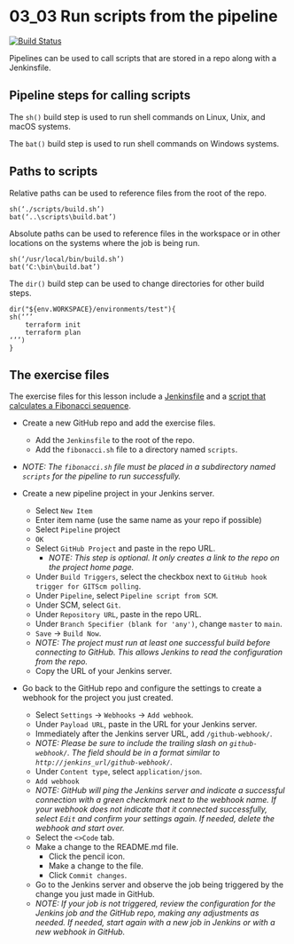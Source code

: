 # 03_03 Run scripts from the pipeline

[![Build Status](http://ec2-18-142-30-60.ap-southeast-1.compute.amazonaws.com/buildStatus/icon?job=fibonacci)](http://ec2-18-142-30-60.ap-southeast-1.compute.amazonaws.com/job/fibonacci/)

Pipelines can be used to call scripts that are stored in a repo along with a Jenkinsfile.

## Pipeline steps for calling scripts

The `sh()` build step is used to run shell commands on Linux, Unix, and macOS systems.

The `bat()` build step is used to run shell commands on Windows systems.

## Paths to scripts
Relative paths can be used to reference files from the root of the repo.
```
sh(‘./scripts/build.sh’)
bat(‘..\scripts\build.bat’)
```

Absolute paths can be used to reference files in the workspace or in other locations on the systems where the job is being run.
```
sh(‘/usr/local/bin/build.sh’)
bat(‘C:\bin\build.bat’)
```
The `dir()` build step can be used to change directories for other build steps.
```
dir("${env.WORKSPACE}/environments/test"){
sh(‘’’
    terraform init
    terraform plan
‘’’)
}
```

## The exercise files
The exercise files for this lesson include a [Jenkinsfile](./Jenkinsfile) and a [script that calculates a Fibonacci sequence](./fibonacci.sh).

- Create a new GitHub repo and add the exercise files.
  - Add the `Jenkinsfile` to the root of the repo.
  - Add the `fibonacci.sh` file to a directory named `scripts`.
  
- *NOTE: The `fibonacci.sh` file must be placed in a subdirectory named `scripts` for the pipeline to run successfully.*

- Create a new pipeline project in your Jenkins server.
    - Select `New Item`
    - Enter item name (use the same name as your repo if possible)
    - Select `Pipeline` project
    - `OK`
    - Select `GitHub Project` and paste in the repo URL.
      - *NOTE: This step is optional.  It only creates a link to the repo on the project home page.*
    - Under `Build Triggers`, select the checkbox next to `GitHub hook trigger for GITScm polling`.
    - Under `Pipeline`, select `Pipeline script from SCM`.
    - Under SCM, select `Git`.
    - Under `Repository URL`, paste in the repo URL.
    - Under `Branch Specifier (blank for 'any')`, change `master` to `main`.
    - `Save` &rarr; `Build Now`.
    - *NOTE: The project must run at least one successful build before connecting to GitHub.  This allows Jenkins to read the configuration from the repo.*
    - Copy the URL of your Jenkins server.

- Go back to the GitHub repo and configure the settings to create a webhook for the project you just created.
  - Select `Settings` &rarr; `Webhooks` &rarr; `Add webhook`.
  - Under `Payload URL`, paste in the URL for your Jenkins server.
  - Immediately after the Jenkins server URL, add `/github-webhook/`.
  - *NOTE: Please be sure to include the trailing slash on `github-webhook/`.  The field should be in a format similar to `http://jenkins_url/github-webhook/`.*
  - Under `Content type`, select `application/json`.
  - `Add webhook`
  - *NOTE: GitHub will ping the Jenkins server and indicate a successful connection with a green checkmark next to the webhook name.  If your webhook does not indicate that it connected successfully, select `Edit` and confirm your settings again.  If needed, delete the webhook and start over.*
  - Select the `<>Code` tab.
  - Make a change to the README.md file.
    - Click the pencil icon.
    - Make a change to the file.
    - Click `Commit changes`.
  - Go to the Jenkins server and observe the job being triggered by the change you just made in GitHub.
  - *NOTE: If your job is not triggered, review the configuration for the Jenkins job and the GitHub repo, making any adjustments as needed.  If needed, start again with a new job in Jenkins or with a new webhook in GitHub.*
